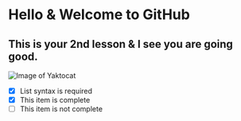 # Hello & Welcome to GitHub
## This is your 2nd lesson & I see you are going good. 
![Image of Yaktocat](https://octodex.github.com/images/yaktocat.png)
- [x] List syntax is required
- [x] This item is complete
- [ ] This item is not complete
